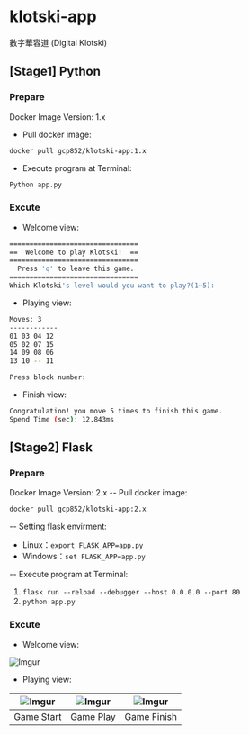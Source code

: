# klotski-app
數字華容道 (Digital Klotski)

## [Stage1] Python
### Prepare
Docker Image Version: 1.x
- Pull docker image:
```bash
docker pull gcp852/klotski-app:1.x
```
- Execute program at Terminal:
```bash
Python app.py
```

### Excute
- Welcome view:
```bash
================================
==  Welcome to play Klotski!  ==
================================
  Press 'q' to leave this game.
================================
Which Klotski's level would you want to play?(1~5):
```
- Playing view:
```bash
Moves: 3
------------
01 03 04 12
05 02 07 15
14 09 08 06
13 10 -- 11

Press block number:
```
- Finish view:
```bash
Congratulation! you move 5 times to finish this game.
Spend Time (sec): 12.843ms
```

## [Stage2] Flask
### Prepare
Docker Image Version: 2.x
-- Pull docker image:
```bash
docker pull gcp852/klotski-app:2.x
```
-- Setting flask envirment:
 - Linux：`export FLASK_APP=app.py`
 - Windows：`set FLASK_APP=app.py`

-- Execute program at Terminal:
1. `flask run --reload --debugger --host 0.0.0.0 --port 80`
2. `python app.py`

### Excute
- Welcome view:

![Imgur](https://i.imgur.com/BNQ3hvu.png)

- Playing view:

|![Imgur](https://i.imgur.com/3p0dSfx.png)|![Imgur](https://i.imgur.com/98QF4oK.png)|![Imgur](https://i.imgur.com/jr5b7vh.png)|
| ------ | ------ | ------ |
| Game Start | Game Play | Game Finish |